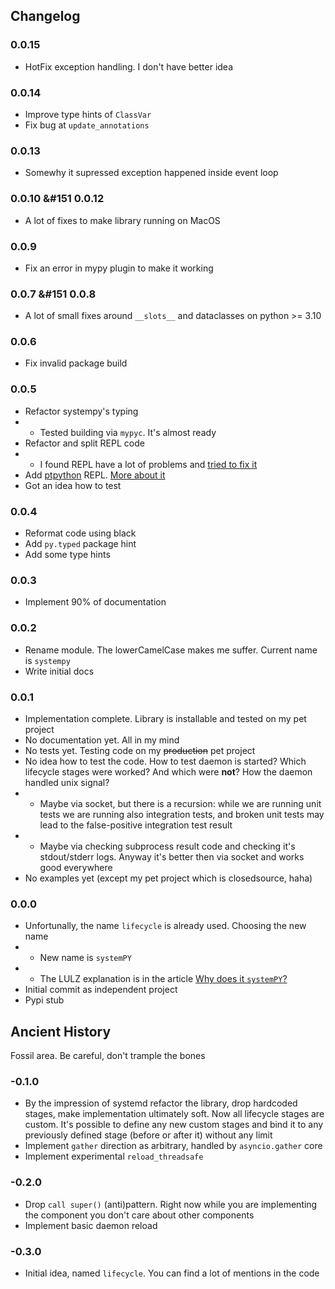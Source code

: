 ## Changelog

### 0.0.15

- HotFix exception handling. I don't have better idea

### 0.0.14

- Improve type hints of `ClassVar`
- Fix bug at `update_annotations`

### 0.0.13

- Somewhy it supressed exception happened inside event loop

### 0.0.10 &#151 0.0.12

- A lot of fixes to make library running on MacOS

### 0.0.9

- Fix an error in mypy plugin to make it working

### 0.0.7 &#151 0.0.8

- A lot of small fixes around `__slots__` and dataclasses on python >= 3.10

### 0.0.6

- Fix invalid package build

### 0.0.5

- Refactor systempy's typing
- - Tested building via `mypyc`. It's almost ready
- Refactor and split REPL code
- - I found REPL have a lot of problems and
    [tried to fix it](../marginal_notes/repl_pain)
- Add [ptpython](https://github.com/prompt-toolkit/ptpython) REPL.
  [More about it](../../examples/self-hosted/repl#ptrepl-extension)
- Got an idea how to test

### 0.0.4

- Reformat code using black
- Add `py.typed` package hint
- Add some type hints

### 0.0.3

- Implement 90% of documentation

### 0.0.2

- Rename module. The lowerCamelCase makes me suffer. Current name is `systempy`
- Write initial docs

### 0.0.1

- Implementation complete. Library is installable and tested on my pet project
- No documentation yet. All in my mind
- No tests yet. Testing code on my ~~production~~ pet project
- No idea how to test the code. How to test daemon is started? Which lifecycle
  stages were worked? And which were **not**? How the daemon handled unix signal?
- - Maybe via socket, but there is a recursion: while we are running unit tests
    we are running also integration tests, and broken unit tests may lead to the
    false-positive integration test result
- - Maybe via checking subprocess result code and checking it's stdout/stderr
    logs. Anyway it's better then via socket and works good everywhere
- No examples yet (except my pet project which is closedsource, haha)

### 0.0.0

- Unfortunally, the name `lifecycle` is already used. Choosing the new name
- - New name is `systemPY`
- - The LULZ explanation is in the article
    [Why does it `systemPY`?](https://telegra.ph/Why-does-it-systemPY-08-12)
- Initial commit as independent project
- Pypi stub

## Ancient History

Fossil area. Be careful, don't trample the bones

### -0.1.0

- By the impression of systemd refactor the library, drop hardcoded stages,
  make implementation ultimately soft. Now all lifecycle stages are custom.
  It's possible to define any new custom stages and bind it to any previously
  defined stage (before or after it) without any limit
- Implement `gather` direction as arbitrary, handled by `asyncio.gather` core
- Implement experimental `reload_threadsafe`

### -0.2.0

- Drop `call super()` (anti)pattern. Right now while you are implementing the
  component you don't care about other components
- Implement basic daemon reload

### -0.3.0

- Initial idea, named `lifecycle`. You can find a lot of mentions in the code
